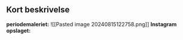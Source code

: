 ## Kort beskrivelse
**periodemaleriet:**
![[Pasted image 20240815122758.png]]
**Instagram opslaget:**